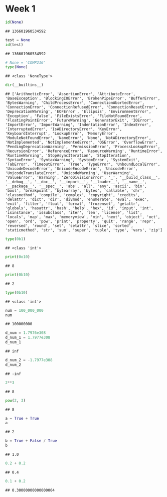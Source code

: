 # Week 1

``` python
id(None)
```

    ## 136601960534592

``` python
test = None
id(test)
```

    ## 136601960534592

``` python
# None = 'COMP216'
type(None)
```

    ## <class 'NoneType'>

``` python
dir(__builtins__)
```

    ## ['ArithmeticError', 'AssertionError', 'AttributeError', 'BaseException', 'BlockingIOError', 'BrokenPipeError', 'BufferError', 'BytesWarning', 'ChildProcessError', 'ConnectionAbortedError', 'ConnectionError', 'ConnectionRefusedError', 'ConnectionResetError', 'DeprecationWarning', 'EOFError', 'Ellipsis', 'EnvironmentError', 'Exception', 'False', 'FileExistsError', 'FileNotFoundError', 'FloatingPointError', 'FutureWarning', 'GeneratorExit', 'IOError', 'ImportError', 'ImportWarning', 'IndentationError', 'IndexError', 'InterruptedError', 'IsADirectoryError', 'KeyError', 'KeyboardInterrupt', 'LookupError', 'MemoryError', 'ModuleNotFoundError', 'NameError', 'None', 'NotADirectoryError', 'NotImplemented', 'NotImplementedError', 'OSError', 'OverflowError', 'PendingDeprecationWarning', 'PermissionError', 'ProcessLookupError', 'RecursionError', 'ReferenceError', 'ResourceWarning', 'RuntimeError', 'RuntimeWarning', 'StopAsyncIteration', 'StopIteration', 'SyntaxError', 'SyntaxWarning', 'SystemError', 'SystemExit', 'TabError', 'TimeoutError', 'True', 'TypeError', 'UnboundLocalError', 'UnicodeDecodeError', 'UnicodeEncodeError', 'UnicodeError', 'UnicodeTranslateError', 'UnicodeWarning', 'UserWarning', 'ValueError', 'Warning', 'ZeroDivisionError', '_', '__build_class__', '__debug__', '__doc__', '__import__', '__loader__', '__name__', '__package__', '__spec__', 'abs', 'all', 'any', 'ascii', 'bin', 'bool', 'breakpoint', 'bytearray', 'bytes', 'callable', 'chr', 'classmethod', 'compile', 'complex', 'copyright', 'credits', 'delattr', 'dict', 'dir', 'divmod', 'enumerate', 'eval', 'exec', 'exit', 'filter', 'float', 'format', 'frozenset', 'getattr', 'globals', 'hasattr', 'hash', 'help', 'hex', 'id', 'input', 'int', 'isinstance', 'issubclass', 'iter', 'len', 'license', 'list', 'locals', 'map', 'max', 'memoryview', 'min', 'next', 'object', 'oct', 'open', 'ord', 'pow', 'print', 'property', 'quit', 'range', 'repr', 'reversed', 'round', 'set', 'setattr', 'slice', 'sorted', 'staticmethod', 'str', 'sum', 'super', 'tuple', 'type', 'vars', 'zip']

``` python
type(0b1)
```

    ## <class 'int'>

``` python
print(0o10)
```

    ## 8

``` python
print(0b10)
```

    ## 2

``` python
type(0b10)
```

    ## <class 'int'>

``` python
num = 100_000_000
num
```

    ## 100000000

``` python
d_num = 1.7976e308
d_num_1 = 1.7977e308
d_num_1
```

    ## inf

``` python
d_num_2 = -1.7977e308
d_num_2
```

    ## -inf

``` python
2**3
```

    ## 8

``` python
pow(2, 3)
```

    ## 8

``` python
a = True + True
a
```

    ## 2

``` python
b = True + False / True
b
```

    ## 1.0

``` python
0.2 + 0.2
```

    ## 0.4

``` python
0.1 + 0.2
```

    ## 0.30000000000000004
